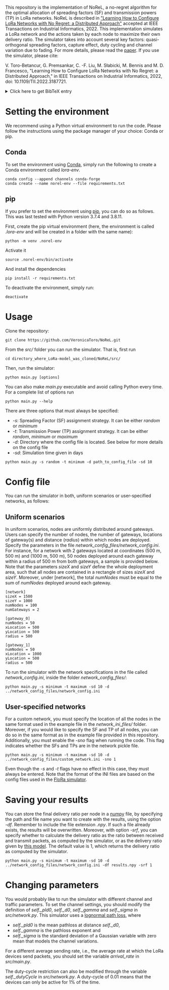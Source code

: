 This repository is the implementation of NoReL, a no-regret algorithm for the optimal allocation of spreading factors (SF) and transmission powers (TP) in LoRa networks. NoReL is described in ["Learning How to Configure LoRa Networks with No Regret: a Distributed Approach"](https://ieeexplore.ieee.org/document/9813414) accepted at IEEE Transactions on Industrial Informatics, 2022. This implementation simulates a LoRa network and the actions taken by each node to maximize their own delivery ratio. The simulator takes into account several key factors: quasi-orthogonal spreading factors, capture effect, duty cycling and channel variation due to fading. For more details, please read the [paper](https://ieeexplore.ieee.org/document/9813414). If you use the simulator, please cite:

V. Toro-Betancur, G. Premsankar, C. -F. Liu, M. Słabicki, M. Bennis and M. D. Francesco, "Learning How to Configure LoRa Networks with No Regret: a Distributed Approach," in IEEE Transactions on Industrial Informatics, 2022, doi: 10.1109/TII.2022.3187721.

<details>

  <summary>Click here to get BibTeX entry</summary>

  ```
    @ARTICLE{Toro2022Learning,
  author={Toro-Betancur, Veronica and Premsankar, Gopika and Liu, Chen-Feng and Slabicki, Mariusz and Bennis, Mehdi and Francesco, Mario Di},
  journal={IEEE Transactions on Industrial Informatics}, 
  title={Learning How to Configure LoRa Networks with No Regret: a Distributed Approach}, 
  year={2022},
  volume={},
  number={},
  pages={1-12},
  doi={10.1109/TII.2022.3187721}}
  ```

</details>

Setting the environment
=======================

We recommend using a Python virtual environment to run the code. Please follow the instructions using the package manager of your choice: Conda or pip. 

Conda
-----

To set the environment using [Conda](https://docs.conda.io/en/latest/), simply run the following to create a Conda environment called *lora-env*.

```
conda config --append channels conda-forge
conda create --name norel-env --file requirements.txt
```

pip
---

If you prefer to set the environment using [pip](https://pypi.org/project/pip/), you can do so as follows. This was last tested with Python version 3.7.4 and 3.8.11.

First, create the pip virtual environment (here, the environment is called *.lora-env* and will be created in a folder with the same name):
```
python -m venv .norel-env
```
Activate it
```
source .norel-env/bin/activate
```
And install the dependencies
```
pip install -r requirements.txt
```
To deactivate the environment, simply run:
```
deactivate
```

Usage
=====
Clone the repository:
```
git clone https://github.com/VeronicaToro/NoReL.git
```
From the *src/* folder you can run the simulator. That is, first run
```
cd directory_where_LoRa-model_was_cloned/NoReL/src/
```
Then, run the simulator:
```
python main.py [options]
```
You can also make *main.py* executable and avoid calling Python every time. For a complete list of options run

```
python main.py --help
```
There are three options that must always be specified:
* *-s*: Spreading Factor (SF) assignment strategy. It can be either *random* or *minimum*
* *-t*: Transmission Power (TP) assignment strategy. It can be either *random*, *minimum* or *maximum*
* *-d*: Directory where the config file is located. See below for more details on the config file
* *-sd*: Simulation time given in days

```
python main.py -s random -t minimum -d path_to_config_file -sd 10
```

Config file
===========

You can run the simulator in both, uniform scenarios or user-specified networks, as follows:

Uniform scenarios
-----------------

In uniform scenarios, nodes are uniformly distributed around gateways. Users can specify the number of nodes, the number of gateways, locations of gateway(s) and distance (*radius*) within which nodes are deployed. Specify the parameters in the file *network_config_files/network_config.ini*. For instance, for a network with 2 gateways located at coordinates (500 m, 500 m) and (1000 m, 500 m), 50 nodes deployed around each gateway within a radius of 500 m from both gateways, a sample is provided below. Note that the parameters *sizeX* and *sizeY* define the whole deployment area, such that all nodes are contained in a rectangle of sizes *sizeX*  and *sizeY*. Moreover, under [network], the total *numNodes* must be equal to the sum of *numNodes* deployed around each gateway.

```
[network]
sizeX = 1500
sizeY = 1000
numNodes = 100
numGateways = 2

[gateway_0]
numNodes = 50
xLocation = 500
yLocation = 500
radius = 500

[gateway_1]
numNodes = 50
xLocation = 1000
yLocation = 500
radius = 500
```

To run the simulator with the network specifications in the file called *network_config.ini*, inside the folder *network_config_files/*:
```
python main.py -s minimum -t maximum -sd 10 -d ../network_config_files/network_config.ini
```

User-specified networks
-----------------------

For a custom network, you must specify the location of all the nodes in the same format used in the example file in the *network_ini_files/* folder. Moreover, if you would like to specify the SF and TP of all nodes, you can do so in the same format as in the example file provided in this repository. Additionally, you must enable the *-sno* flag when running the code. This flag indicates whether the SFs and TPs are in the network pickle file.

```
python main.py -s minimum -t maximum -sd 10 -d ../network_config_files/custom_network.ini -sno 1
```

Even though the *-s* and *-t* flags have no effect in this case, they must always be entered. Note that the format of the INI files are based on the config files used in the [FloRa simulator](https://github.com/florasim/flora).

Saving your results
===================

You can store the final delivery ratio per node in a [numpy](https://numpy.org/) file, by specifying the path and file name you want to create with the results, using the option *-df*. Remember to include the file extension *.npy*. If such a file already exists, the results will be overwritten. Moreover, with option *-srf*, you can specify whether to calculate the delivery ratio as the ratio between received and transmit packets, as computed by the simulator, or as the delivery ratio given by [this model](https://github.com/VeronicaToro/LoRa-model). The default value is 1, which returns the delivery ratio as computed by the simulator. 
```
python main.py -s minimum -t maximum -sd 10 -d ../network_config_files/network_config.ini -df results.npy -srf 1
```

Changing parameters
===================

You would probably like to run the simulator with different channel and traffic parameters. To set the channel settings, you should modify the definition of *self._pld0*, *self._d0*, *self._gamma* and *self._sigma* in *src/network.py*. This simulator uses a [lognormal path loss](https://en.wikipedia.org/wiki/Log-distance_path_loss_model), where

* *self._pld0* is the mean pathloss at distance *self._d0*,
* *self._gamma* is the pathloss exponent and
* *self._sigma* is the standard deviation of a Gaussian variable with zero mean that models the channel variations.

For a different average sending rate, i.e., the average rate at which the LoRa devices send packets, you should set the variable *arrival_rate* in *src/main.py*.

The duty-cycle restriction can also be modified through the variable *self._dutyCycle* in *src/network.py*. A duty-cycle of 0.01 means that the devices can only be active for 1% of the time.
